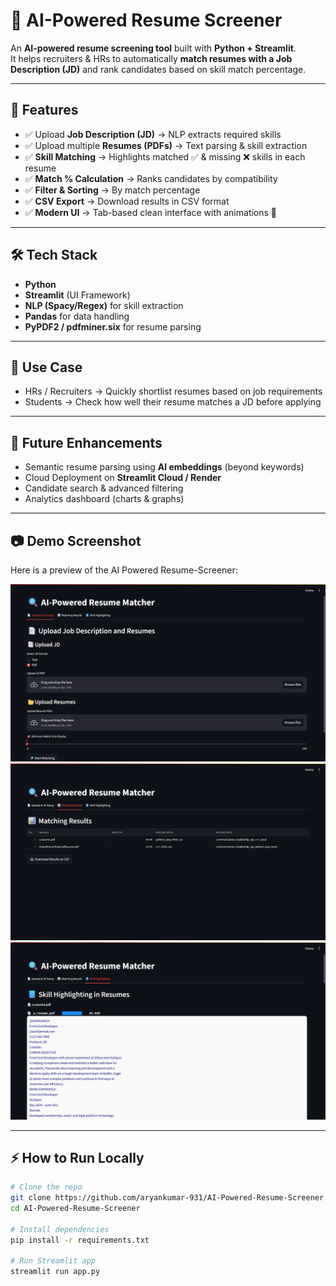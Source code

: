 # 📄 AI-Powered Resume Screener  

An **AI-powered resume screening tool** built with **Python + Streamlit**.  
It helps recruiters & HRs to automatically **match resumes with a Job Description (JD)** and rank candidates based on skill match percentage.  

---

## 🚀 Features
- ✅ Upload **Job Description (JD)** → NLP extracts required skills  
- ✅ Upload multiple **Resumes (PDFs)** → Text parsing & skill extraction  
- ✅ **Skill Matching** → Highlights matched ✅ & missing ❌ skills in each resume  
- ✅ **Match % Calculation** → Ranks candidates by compatibility  
- ✅ **Filter & Sorting** → By match percentage  
- ✅ **CSV Export** → Download results in CSV format  
- ✅ **Modern UI** → Tab-based clean interface with animations 🎉  

---

## 🛠️ Tech Stack
- **Python**  
- **Streamlit** (UI Framework)  
- **NLP (Spacy/Regex)** for skill extraction  
- **Pandas** for data handling  
- **PyPDF2 / pdfminer.six** for resume parsing  

---

## 🎯 Use Case
- HRs / Recruiters → Quickly shortlist resumes based on job requirements  
- Students → Check how well their resume matches a JD before applying  

---

## 📌 Future Enhancements
- Semantic resume parsing using **AI embeddings** (beyond keywords)  
- Cloud Deployment on **Streamlit Cloud / Render**  
- Candidate search & advanced filtering  
- Analytics dashboard (charts & graphs)  

---

## 📷 Demo Screenshot
Here is a preview of the AI Powered Resume-Screener: 

![Demo Screenshot](images/demo.png)
![Demo Screenshot](images/demo1.png)
![Demo Screenshot](images/demo2.png)

---

## ⚡ How to Run Locally
```bash
# Clone the repo
git clone https://github.com/aryankumar-931/AI-Powered-Resume-Screener.git
cd AI-Powered-Resume-Screener

# Install dependencies
pip install -r requirements.txt

# Run Streamlit app
streamlit run app.py
